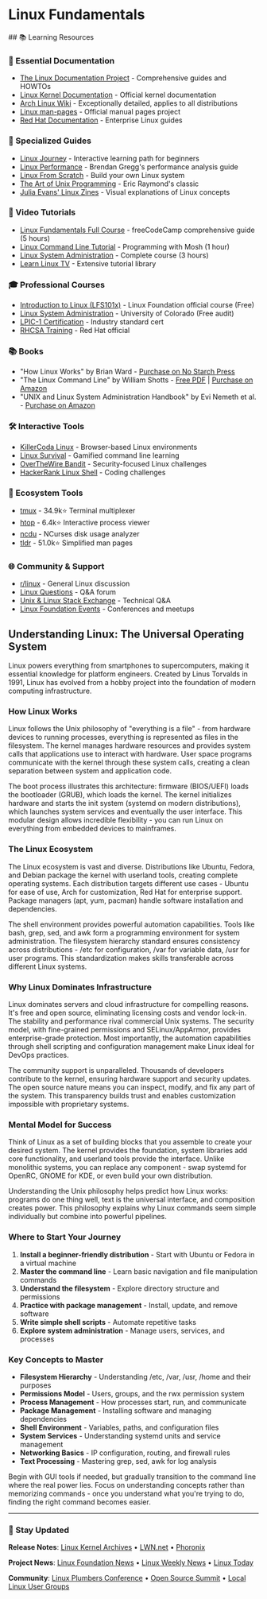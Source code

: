 # Linux Fundamentals

<GitHubButtons />
## 📚 Learning Resources

### 📖 Essential Documentation
- [The Linux Documentation Project](https://tldp.org/) - Comprehensive guides and HOWTOs
- [Linux Kernel Documentation](https://www.kernel.org/doc/html/latest/) - Official kernel documentation
- [Arch Linux Wiki](https://wiki.archlinux.org/) - Exceptionally detailed, applies to all distributions
- [Linux man-pages](https://www.kernel.org/doc/man-pages/) - Official manual pages project
- [Red Hat Documentation](https://access.redhat.com/documentation/en-us/red_hat_enterprise_linux/) - Enterprise Linux guides

### 📝 Specialized Guides
- [Linux Journey](https://linuxjourney.com/) - Interactive learning path for beginners
- [Linux Performance](https://www.brendangregg.com/linuxperf.html) - Brendan Gregg's performance analysis guide
- [Linux From Scratch](https://www.linuxfromscratch.org/) - Build your own Linux system
- [The Art of Unix Programming](http://www.catb.org/~esr/writings/taoup/) - Eric Raymond's classic
- [Julia Evans' Linux Zines](https://wizardzines.com/comics/linux/) - Visual explanations of Linux concepts

### 🎥 Video Tutorials
- [Linux Fundamentals Full Course](https://www.youtube.com/watch?v=sWbUDq4S6Y8) - freeCodeCamp comprehensive guide (5 hours)
- [Linux Command Line Tutorial](https://www.youtube.com/watch?v=cBokz0LTizk) - Programming with Mosh (1 hour)
- [Linux System Administration](https://www.youtube.com/watch?v=wsh64rjnRas) - Complete course (3 hours)
- [Learn Linux TV](https://www.youtube.com/c/LearnLinuxtv) - Extensive tutorial library

### 🎓 Professional Courses
- [Introduction to Linux (LFS101x)](https://www.edx.org/course/introduction-to-linux) - Linux Foundation official course (Free)
- [Linux System Administration](https://www.coursera.org/learn/linux-system-administration-fundamentals) - University of Colorado (Free audit)
- [LPIC-1 Certification](https://www.lpi.org/our-certifications/lpic-1-overview) - Industry standard cert
- [RHCSA Training](https://www.redhat.com/en/services/training/rh124-red-hat-system-administration-i) - Red Hat official

### 📚 Books
- "How Linux Works" by Brian Ward - [Purchase on No Starch Press](https://nostarch.com/howlinuxworks3)
- "The Linux Command Line" by William Shotts - [Free PDF](https://linuxcommand.org/tlcl.php) | [Purchase on Amazon](https://www.amazon.com/dp/1593279523)
- "UNIX and Linux System Administration Handbook" by Evi Nemeth et al. - [Purchase on Amazon](https://www.amazon.com/dp/0134277554)

### 🛠️ Interactive Tools
- [KillerCoda Linux](https://killercoda.com/linux) - Browser-based Linux environments
- [Linux Survival](https://linuxsurvival.com/) - Gamified command line learning
- [OverTheWire Bandit](https://overthewire.org/wargames/bandit/) - Security-focused Linux challenges
- [HackerRank Linux Shell](https://www.hackerrank.com/domains/shell) - Coding challenges

### 🚀 Ecosystem Tools
- [tmux](https://github.com/tmux/tmux) - 34.9k⭐ Terminal multiplexer
- [htop](https://github.com/htop-dev/htop) - 6.4k⭐ Interactive process viewer  
- [ncdu](https://dev.yorhel.nl/ncdu) - NCurses disk usage analyzer
- [tldr](https://github.com/tldr-pages/tldr) - 51.0k⭐ Simplified man pages

### 🌐 Community & Support
- [r/linux](https://www.reddit.com/r/linux/) - General Linux discussion
- [Linux Questions](https://www.linuxquestions.org/) - Q&A forum
- [Unix & Linux Stack Exchange](https://unix.stackexchange.com/) - Technical Q&A
- [Linux Foundation Events](https://events.linuxfoundation.org/) - Conferences and meetups

## Understanding Linux: The Universal Operating System

Linux powers everything from smartphones to supercomputers, making it essential knowledge for platform engineers. Created by Linus Torvalds in 1991, Linux has evolved from a hobby project into the foundation of modern computing infrastructure.

### How Linux Works

Linux follows the Unix philosophy of "everything is a file" - from hardware devices to running processes, everything is represented as files in the filesystem. The kernel manages hardware resources and provides system calls that applications use to interact with hardware. User space programs communicate with the kernel through these system calls, creating a clean separation between system and application code.

The boot process illustrates this architecture: firmware (BIOS/UEFI) loads the bootloader (GRUB), which loads the kernel. The kernel initializes hardware and starts the init system (systemd on modern distributions), which launches system services and eventually the user interface. This modular design allows incredible flexibility - you can run Linux on everything from embedded devices to mainframes.

### The Linux Ecosystem

The Linux ecosystem is vast and diverse. Distributions like Ubuntu, Fedora, and Debian package the kernel with userland tools, creating complete operating systems. Each distribution targets different use cases - Ubuntu for ease of use, Arch for customization, Red Hat for enterprise support. Package managers (apt, yum, pacman) handle software installation and dependencies.

The shell environment provides powerful automation capabilities. Tools like bash, grep, sed, and awk form a programming environment for system administration. The filesystem hierarchy standard ensures consistency across distributions - /etc for configuration, /var for variable data, /usr for user programs. This standardization makes skills transferable across different Linux systems.

### Why Linux Dominates Infrastructure

Linux dominates servers and cloud infrastructure for compelling reasons. It's free and open source, eliminating licensing costs and vendor lock-in. The stability and performance rival commercial Unix systems. The security model, with fine-grained permissions and SELinux/AppArmor, provides enterprise-grade protection. Most importantly, the automation capabilities through shell scripting and configuration management make Linux ideal for DevOps practices.

The community support is unparalleled. Thousands of developers contribute to the kernel, ensuring hardware support and security updates. The open source nature means you can inspect, modify, and fix any part of the system. This transparency builds trust and enables customization impossible with proprietary systems.

### Mental Model for Success

Think of Linux as a set of building blocks that you assemble to create your desired system. The kernel provides the foundation, system libraries add core functionality, and userland tools provide the interface. Unlike monolithic systems, you can replace any component - swap systemd for OpenRC, GNOME for KDE, or even build your own distribution.

Understanding the Unix philosophy helps predict how Linux works: programs do one thing well, text is the universal interface, and composition creates power. This philosophy explains why Linux commands seem simple individually but combine into powerful pipelines.

### Where to Start Your Journey

1. **Install a beginner-friendly distribution** - Start with Ubuntu or Fedora in a virtual machine
2. **Master the command line** - Learn basic navigation and file manipulation commands
3. **Understand the filesystem** - Explore directory structure and permissions
4. **Practice with package management** - Install, update, and remove software
5. **Write simple shell scripts** - Automate repetitive tasks
6. **Explore system administration** - Manage users, services, and processes

### Key Concepts to Master

- **Filesystem Hierarchy** - Understanding /etc, /var, /usr, /home and their purposes
- **Permissions Model** - Users, groups, and the rwx permission system
- **Process Management** - How processes start, run, and communicate
- **Package Management** - Installing software and managing dependencies
- **Shell Environment** - Variables, paths, and configuration files
- **System Services** - Understanding systemd units and service management
- **Networking Basics** - IP configuration, routing, and firewall rules
- **Text Processing** - Mastering grep, sed, awk for log analysis

Begin with GUI tools if needed, but gradually transition to the command line where the real power lies. Focus on understanding concepts rather than memorizing commands - once you understand what you're trying to do, finding the right command becomes easier.

---

### 📡 Stay Updated

**Release Notes**: [Linux Kernel Archives](https://www.kernel.org/) • [LWN.net](https://lwn.net/) • [Phoronix](https://www.phoronix.com/)

**Project News**: [Linux Foundation News](https://www.linuxfoundation.org/news) • [Linux Weekly News](https://lwn.net/) • [Linux Today](https://www.linuxtoday.com/)

**Community**: [Linux Plumbers Conference](https://www.linuxplumbersconf.org/) • [Open Source Summit](https://events.linuxfoundation.org/open-source-summit/) • [Local Linux User Groups](https://www.linux.org/forums/#linux-user-groups.66)